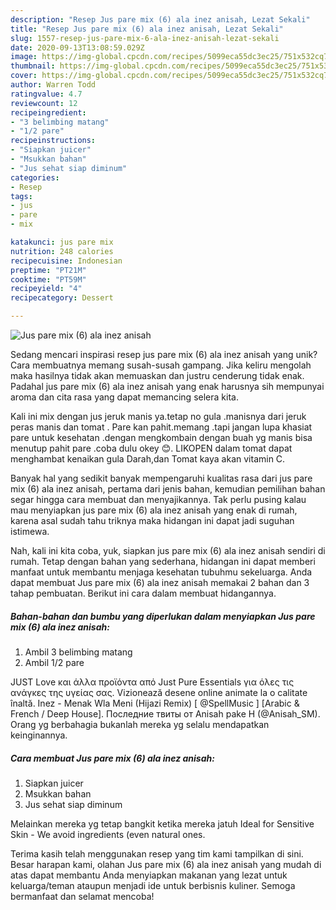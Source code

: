 ```yaml
---
description: "Resep Jus pare mix (6) ala inez anisah, Lezat Sekali"
title: "Resep Jus pare mix (6) ala inez anisah, Lezat Sekali"
slug: 1557-resep-jus-pare-mix-6-ala-inez-anisah-lezat-sekali
date: 2020-09-13T13:08:59.029Z
image: https://img-global.cpcdn.com/recipes/5099eca55dc3ec25/751x532cq70/jus-pare-mix-6-ala-inez-anisah-foto-resep-utama.jpg
thumbnail: https://img-global.cpcdn.com/recipes/5099eca55dc3ec25/751x532cq70/jus-pare-mix-6-ala-inez-anisah-foto-resep-utama.jpg
cover: https://img-global.cpcdn.com/recipes/5099eca55dc3ec25/751x532cq70/jus-pare-mix-6-ala-inez-anisah-foto-resep-utama.jpg
author: Warren Todd
ratingvalue: 4.7
reviewcount: 12
recipeingredient:
- "3 belimbing matang"
- "1/2 pare"
recipeinstructions:
- "Siapkan juicer"
- "Msukkan bahan"
- "Jus sehat siap diminum"
categories:
- Resep
tags:
- jus
- pare
- mix

katakunci: jus pare mix 
nutrition: 248 calories
recipecuisine: Indonesian
preptime: "PT21M"
cooktime: "PT59M"
recipeyield: "4"
recipecategory: Dessert

---
```



![Jus pare mix (6) ala inez anisah](https://img-global.cpcdn.com/recipes/5099eca55dc3ec25/751x532cq70/jus-pare-mix-6-ala-inez-anisah-foto-resep-utama.jpg)

Sedang mencari inspirasi resep jus pare mix (6) ala inez anisah yang unik? Cara membuatnya memang susah-susah gampang. Jika keliru mengolah maka hasilnya tidak akan memuaskan dan justru cenderung tidak enak. Padahal jus pare mix (6) ala inez anisah yang enak harusnya sih mempunyai aroma dan cita rasa yang dapat memancing selera kita.

Kali ini mix dengan jus jeruk manis ya.tetap no gula .manisnya dari jeruk peras manis dan tomat . Pare kan pahit.memang .tapi jangan lupa khasiat pare untuk kesehatan .dengan mengkombain dengan buah yg manis bisa menutup pahit pare .coba dulu okey 😊. LIKOPEN dalam tomat dapat menghambat kenaikan gula Darah,dan Tomat kaya akan vitamin C.

Banyak hal yang sedikit banyak mempengaruhi kualitas rasa dari jus pare mix (6) ala inez anisah, pertama dari jenis bahan, kemudian pemilihan bahan segar hingga cara membuat dan menyajikannya. Tak perlu pusing kalau mau menyiapkan jus pare mix (6) ala inez anisah yang enak di rumah, karena asal sudah tahu triknya maka hidangan ini dapat jadi suguhan istimewa.


Nah, kali ini kita coba, yuk, siapkan jus pare mix (6) ala inez anisah sendiri di rumah. Tetap dengan bahan yang sederhana, hidangan ini dapat memberi manfaat untuk membantu menjaga kesehatan tubuhmu sekeluarga. Anda dapat membuat Jus pare mix (6) ala inez anisah memakai 2 bahan dan 3 tahap pembuatan. Berikut ini cara dalam membuat hidangannya.

<!--inarticleads1-->

##### Bahan-bahan dan bumbu yang diperlukan dalam menyiapkan Jus pare mix (6) ala inez anisah:

1. Ambil 3 belimbing matang
1. Ambil 1/2 pare


JUST Love και άλλα προϊόντα από Just Pure Essentials για όλες τις ανάγκες της υγείας σας. Vizionează desene online animate la o calitate înaltă. Inez - Menak Wla Meni (Hijazi Remix) [ @SpellMusic ] [Arabic &amp; French / Deep House]. Последние твиты от Anisah pake H (@Anisah_SM). Orang yg berbahagia bukanlah mereka yg selalu mendapatkan keinginannya. 

<!--inarticleads2-->

##### Cara membuat Jus pare mix (6) ala inez anisah:

1. Siapkan juicer
1. Msukkan bahan
1. Jus sehat siap diminum


Melainkan mereka yg tetap bangkit ketika mereka jatuh Ideal for Sensitive Skin - We avoid ingredients (even natural ones. 

Terima kasih telah menggunakan resep yang tim kami tampilkan di sini. Besar harapan kami, olahan Jus pare mix (6) ala inez anisah yang mudah di atas dapat membantu Anda menyiapkan makanan yang lezat untuk keluarga/teman ataupun menjadi ide untuk berbisnis kuliner. Semoga bermanfaat dan selamat mencoba!
